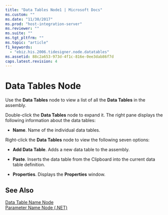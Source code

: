 ```yaml
---
title: "Data Tables Node1 | Microsoft Docs"
ms.custom: ""
ms.date: "11/30/2017"
ms.prod: "host-integration-server"
ms.reviewer: ""
ms.suite: ""
ms.tgt_pltfrm: ""
ms.topic: "article"
f1_keywords: 
  - "ebiz.his.2006.tidesigner.node.datatables"
ms.assetid: 88c2a653-973d-4f1c-816e-0ee3dab86f7d
caps.latest.revision: 4
---
```

# Data Tables Node
Use the **Data Tables** node to view a list of all the **Data Tables** in the assembly.  
  
 Double-click the **Data Tables** node to expand it. The right pane displays the following information about the data tables:  
  
-   **Name**. Name of the individual data tables.  
  
 Right-click the **Data Tables** node to view the following seven options:  
  
-   **Add Data Table**. Adds a new data table to the assembly.  
  
-   **Paste**. Inserts the data table from the Clipboard into the current data table definition.  
  
-   **Properties**. Displays the **Properties** window.  
  
## See Also  
 [Data Table Name Node](../core/data-table-name-node1.md)   
 [Parameter Name Node (.NET)](../core/parameter-name-node-net-2.md)